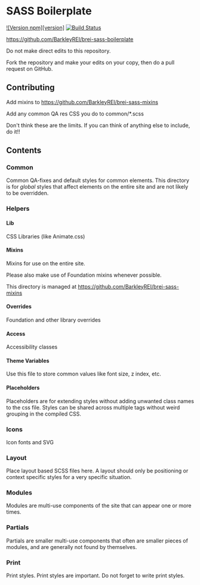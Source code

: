 # SASS Boilerplate

[![Version npm][version]](http://browsenpm.org/package/brei-sass-boilerplate)
[![Build Status](https://travis-ci.org/BarkleyREI/brei-sass-boilerplate.svg?branch=master)](https://travis-ci.org/BarkleyREI/brei-sass-boilerplate)

https://github.com/BarkleyREI/brei-sass-boilerplate

Do not make direct edits to this repository.

Fork the repository and make your edits on your copy, then do a pull request on GitHub.

## Contributing

Add mixins to https://github.com/BarkleyREI/brei-sass-mixins

Add any common QA res CSS you do to common/\*.scss

Don't think these are the limits. If you can think of anything else to include, do it!!

## Contents

### Common

Common QA-fixes and default styles for common elements. This directory is for *global* styles that affect elements on the entire site and are not likely to be overridden.

### Helpers

#### Lib

CSS Libraries (like Animate.css)

#### Mixins

Mixins for use on the entire site.

Please also make use of Foundation mixins whenever possible.

This directory is managed at https://github.com/BarkleyREI/brei-sass-mixins

#### Overrides

Foundation and other library overrides

#### Access

Accessibility classes

#### Theme Variables

Use this file to store common values like font size, z index, etc.

#### Placeholders

Placeholders are for extending styles without adding unwanted class names to the css file. Styles can be shared across multiple tags without weird grouping in the compiled CSS.

### Icons

Icon fonts and SVG

### Layout

Place layout based SCSS files here. A layout should only be positioning or context specific styles for a very specific situation.

### Modules

Modules are multi-use components of the site that can appear one or more times.

### Partials

Partials are smaller multi-use components that often are smaller pieces of modules, and are generally not found by themselves.

### Print

Print styles. Print styles are important. Do not forget to write print styles.
